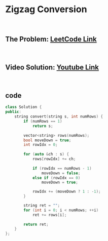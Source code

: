 # Zigzag Conversion

<br>

## The Problem: [LeetCode Link](https://leetcode.com/problems/zigzag-conversion/)

<br>

## Video Solution: [Youtube Link](https://youtu.be/eulmedmDLGw)

<br>

## code

```cpp
class Solution {
public:
    string convert(string s, int numRows) {
        if (numRows == 1)
            return s;
        
        vector<string> rows(numRows);
        bool moveDown = true;
        int rowIdx = 0;
        
        for (auto &ch : s) {
            rows[rowIdx] += ch;
            
            if (rowIdx == numRows - 1)
                moveDown = false;
            else if (rowIdx == 0)
                moveDown = true;

            rowIdx += (moveDown ? 1 : -1);
        }

        string ret = "";
        for (int i = 0; i < numRows; ++i)
            ret += rows[i];
        
        return ret;
    }
};
```
